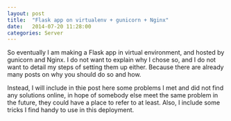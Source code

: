 ```yaml
---
layout: post
title:  "Flask app on virtualenv + gunicorn + Nginx"
date:   2014-07-20 11:28:00
categories: Server
---
```


So eventually I am making a Flask app in virtual environment, and hosted by gunicorn and Nginx. I do not want to explain why I chose so, and I do not want to detail my steps of setting them up either. Because there are already many posts on why you should do so and how. 

Instead, I will include in thie post here some problems I met and did not find any solutions online, in hope of somebody else meet the same problem in the future, they could have a place to refer to at least. Also, I include some tricks I find handy to use in this deployment.
